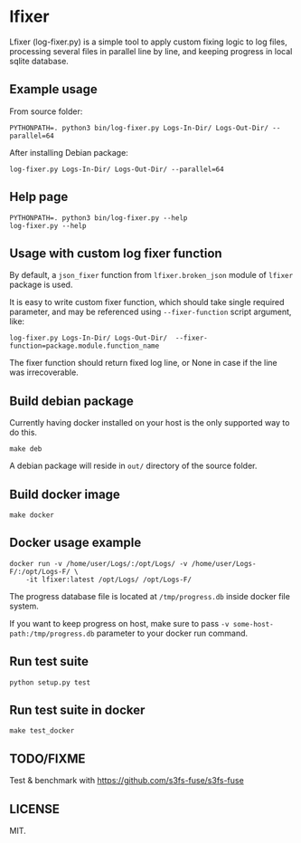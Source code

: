 lfixer
======

Lfixer (log-fixer.py) is a simple tool to apply
custom fixing logic to log files,
processing several files in parallel line by line,
and keeping progress in local sqlite database.


Example usage
-------------

From source folder:

```
PYTHONPATH=. python3 bin/log-fixer.py Logs-In-Dir/ Logs-Out-Dir/ --parallel=64
```

After installing Debian package:

```
log-fixer.py Logs-In-Dir/ Logs-Out-Dir/ --parallel=64
```

Help page
---------
```
PYTHONPATH=. python3 bin/log-fixer.py --help
log-fixer.py --help
```


Usage with custom log fixer function
------------------------------------


By default, a `json_fixer` function from `lfixer.broken_json` module of `lfixer` package is used.

It is easy to write custom fixer function, which should take single required parameter,
and may be referenced using `--fixer-function` script argument, like:

```
log-fixer.py Logs-In-Dir/ Logs-Out-Dir/  --fixer-function=package.module.function_name
```

The fixer function should return fixed log line, or None in case if the line was irrecoverable.



Build debian package
--------------------

Currently having docker installed on your host is the only supported way to do this.

`make deb`

A debian package will reside in `out/` directory of the source folder.



Build docker image
------------------

`make docker`



Docker usage example
---------------------

```
docker run -v /home/user/Logs/:/opt/Logs/ -v /home/user/Logs-F/:/opt/Logs-F/ \
    -it lfixer:latest /opt/Logs/ /opt/Logs-F/
```

The progress database file is located at `/tmp/progress.db` inside docker file system.

If you want to keep progress on host, make sure to pass `-v some-host-path:/tmp/progress.db`
parameter to your docker run command.


Run test suite
--------------
```python setup.py test```


Run test suite in docker
-------------------------
`make test_docker`


TODO/FIXME
----------
Test & benchmark with https://github.com/s3fs-fuse/s3fs-fuse


LICENSE
-------
MIT.
